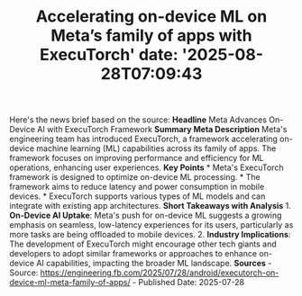 ﻿---
title: "Accelerating on-device ML on Meta’s family of apps with ExecuTorch'
date: '2025-08-28T07:09:43"
category: "Markets"
summary: ""
slug: "accelerating ondevice ml on metas family of apps with execut"
source_urls:
  - "https://engineering.fb.com/2025/07/28/android/executorch-on-device-ml-meta-family-of-apps/"
seo:
  title: "Accelerating on-device ML on Meta’s family of apps with ExecuTorch | Hash n Hedge'
  description: '"
  keywords: ["news", "markets", "brief"]
---
Here's the news brief based on the source:  **Headline** Meta Advances On-Device AI with ExecuTorch Framework  **Summary Meta Description** Meta's engineering team has introduced ExecuTorch, a framework accelerating on-device machine learning (ML) capabilities across its family of apps. The framework focuses on improving performance and efficiency for ML operations, enhancing user experiences.  **Key Points**  * Meta's ExecuTorch framework is designed to optimize on-device ML processing. * The framework aims to reduce latency and power consumption in mobile devices. * ExecuTorch supports various types of ML models and can integrate with existing app architectures.  **Short Takeaways with Analysis**  1. **On-Device AI Uptake**: Meta's push for on-device ML suggests a growing emphasis on seamless, low-latency experiences for its users, particularly as more tasks are being offloaded to mobile devices. 2. **Industry Implications**: The development of ExecuTorch might encourage other tech giants and developers to adopt similar frameworks or approaches to enhance on-device AI capabilities, impacting the broader ML landscape.  **Sources** - Source: https://engineering.fb.com/2025/07/28/android/executorch-on-device-ml-meta-family-of-apps/ - Published Date: 2025-07-28 
